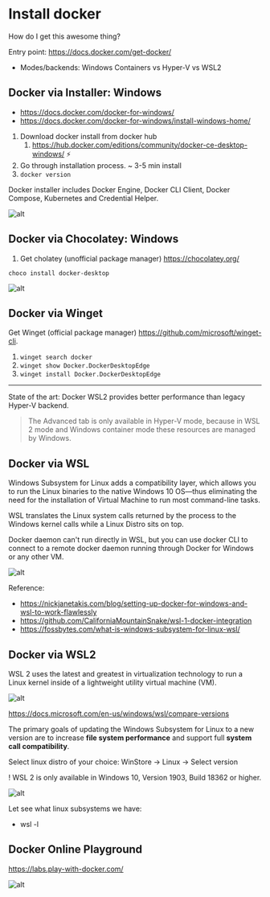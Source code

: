 # Install docker

How do I get this awesome thing?

Entry point: <https://docs.docker.com/get-docker/>

* Modes/backends: Windows Containers vs Hyper-V vs WSL2

## Docker via Installer: Windows

* <https://docs.docker.com/docker-for-windows/>
* <https://docs.docker.com/docker-for-windows/install-windows-home/>

1. Download docker install from docker hub
   1. <https://hub.docker.com/editions/community/docker-ce-desktop-windows/> ⚡
2. Go through installation process. ~ 3-5 min install
3. `docker version`

Docker installer includes Docker Engine, Docker CLI Client, Docker Compose, Kubernetes and Credential Helper.

![alt](../assets/docker-installer.png)

## Docker via Chocolatey: Windows

1. Get cholatey (unofficial package manager) <https://chocolatey.org/>


`choco install docker-desktop`

![alt](../assets/docker-choco.png)

## Docker via Winget

Get Winget (official package manager) <https://github.com/microsoft/winget-cli>.

1. `winget search docker`
2. `winget show Docker.DockerDesktopEdge`
3. `winget install Docker.DockerDesktopEdge`

---

State of the art: Docker WSL2 provides better performance than legacy Hyper-V backend.

> The Advanced tab is only available in Hyper-V mode, because in WSL 2 mode and Windows container mode these resources are managed by Windows.

## Docker via WSL

Windows Subsystem for Linux adds a compatibility layer, which allows you to run the Linux binaries to the native Windows 10 OS—thus eliminating the need for the installation of Virtual Machine to run most command-line tasks.

WSL translates the Linux system calls returned by the process to the Windows kernel calls while a Linux Distro sits on top.

Docker daemon can't run directly in WSL, but you can use docker CLI to connect to a remote docker daemon running through Docker for Windows or any other VM.

![alt](../assets/docker-for-windows-expose-daemon-without-tls.jpg)

Reference:

* <https://nickjanetakis.com/blog/setting-up-docker-for-windows-and-wsl-to-work-flawlessly>
* <https://github.com/CaliforniaMountainSnake/wsl-1-docker-integration>
* <https://fossbytes.com/what-is-windows-subsystem-for-linux-wsl/>

## Docker via WSL2

WSL 2 uses the latest and greatest in virtualization technology to run a Linux kernel inside of a lightweight utility virtual machine (VM).

![alt](../assets/docker-in-wsl2.png)

<https://docs.microsoft.com/en-us/windows/wsl/compare-versions>

The primary goals of updating the Windows Subsystem for Linux to a new version are to increase **file system performance** and support full **system call compatibility**.

Select linux distro of your choice:
WinStore -> Linux -> Select version

! WSL 2 is only available in Windows 10, Version 1903, Build 18362 or higher.

![alt](../assets/winver.png)

Let see what linux subsystems we have:

* wsl -l
  
## Docker Online Playground

<https://labs.play-with-docker.com/>

![alt](../assets/play-with-docker.png)
